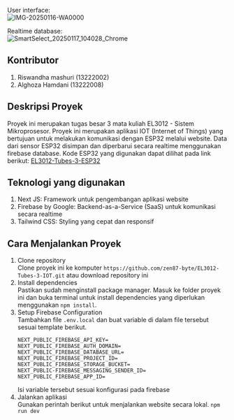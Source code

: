 User interface:  
![IMG-20250116-WA0000](https://github.com/user-attachments/assets/d4ea465d-95aa-4506-84d7-8eb77525c3b5)  


Realtime database:  
![SmartSelect_20250117_104028_Chrome](https://github.com/user-attachments/assets/77726e90-4d58-401a-8571-463ac84b8abc)  

## Kontributor
1. Riswandha mashuri (13222002)
2. Alghoza Hamdani (13222008)
   
## Deskripsi Proyek
Proyek ini merupakan tugas besar 3 mata kuliah EL3012 - Sistem Mikroprosesor. Proyek ini merupakan aplikasi IOT (Internet of Things) yang bertujuan untuk melakukan komunikasi dengan ESP32 melalui website. Data dari sensor ESP32 disimpan dan diperbarui secara realtime menggunakan firebase database. Kode ESP32 yang digunakan dapat dilihat pada link berikut: [EL3012-Tubes-3-ESP32](https://github.com/zen87-byte/EL3012-Tubes-3-ESP32) 

## Teknologi yang digunakan
1. Next JS: Framework untuk pengembangan aplikasi website
2. Firebase by Google: Backend-as-a-Service (SaaS) untuk komunikasi secara realtime
3. Tailwind CSS: Styling yang cepat dan responsif

## Cara Menjalankan Proyek
1. Clone repository  
   Clone proyek ini ke komputer `https://github.com/zen87-byte/EL3012-Tubes-3-IOT.git` atau download repository ini
2. Install dependencies  
   Pastikan sudah menginstall package manager. Masuk ke folder proyek ini dan buka terminal untuk install dependencies yang diperlukan menggunakan `npm install`.
3. Setup Firebase Configuration  
   Tambahkan file `.env.local` dan buat variable di dalam file tersebut sesuai template berikut.
   ```
   NEXT_PUBLIC_FIREBASE_API_KEY=
   NEXT_PUBLIC_FIREBASE_AUTH_DOMAIN=
   NEXT_PUBLIC_FIREBASE_DATABASE_URL=
   NEXT_PUBLIC_FIREBASE_PROJECT_ID=
   NEXT_PUBLIC_FIREBASE_STORAGE_BUCKET=
   NEXT_PUBLIC-FIREBASE_MESSAGING_SENDER_ID=
   NEXT_PUBLIC_FIREBASE_APP_ID=
   ```
   Isi variable tersebut sesuai konfigurasi pada firebase
4. Jalankan aplikasi  
   Gunakan perintah berikut untuk menjalankan website secara lokal.
   ```npm run dev```
